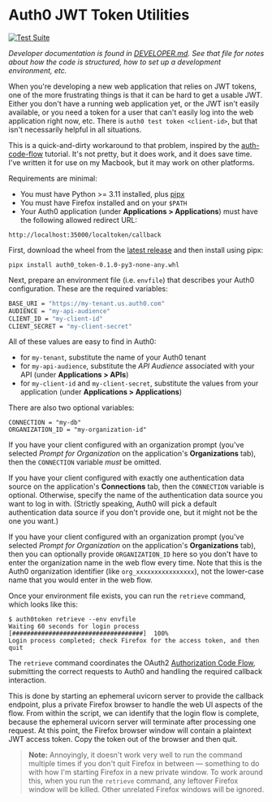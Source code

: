 # Auth0 JWT Token Utilities

[![Test Suite](https://github.com/pronovic/auth0-token/workflows/Test%20Suite/badge.svg)](https://github.com/auth0-token/actions?query=workflow%3A%22Test+Suite%22)

_Developer documentation is found in [DEVELOPER.md](DEVELOPER.md).  See that
file for notes about how the code is structured, how to set up a development
environment, etc._

When you're developing a new web application that relies on JWT tokens, one of
the more frustrating things is that it can be hard to get a usable JWT.  Either
you don't have a running web application yet, or the JWT isn't easily
available, or you need a token for a user that can't easily log into the web
application right now, etc.  There is `auth0 test token <client-id>`, but that
isn't necessarily helpful in all situations.

This is a quick-and-dirty workaround to that problem, inspired by
the [auth-code-flow](https://pypi.org/project/auth-code-flow/0.2.0/) tutorial.
It's not pretty, but it does work, and it does save time.  I've written it
for use on my Macbook, but it may work on other platforms.

Requirements are minimal:

- You must have Python >= 3.11 installed, plus [pipx](https://github.com/pypa/pipx)
- You must have Firefox installed and on your `$PATH`
- Your Auth0 application (under **Applications > Applications**) must have the following allowed redirect URL:

```
http://localhost:35000/localtoken/callback
```

First, download the wheel from the [latest release](https://github.com/pronovic/auth0-token/releases/latest)
and then install using pipx:

```
pipx install auth0_token-0.1.0-py3-none-any.whl
```

Next, prepare an environment file (i.e. `envfile`) that describes your Auth0 configuration.  These are the required variables:

```bash
BASE_URI = "https://my-tenant.us.auth0.com"
AUDIENCE = "my-api-audience"
CLIENT_ID = "my-client-id"
CLIENT_SECRET = "my-client-secret"
```

All of these values are easy to find in Auth0:

- for `my-tenant`, substitute the name of your Auth0 tenant
- for `my-api-audience`, substitute the _API Audience_ associated with your API (under **Applications > APIs**)
- for `my-client-id` and `my-client-secret`, substitute the values from your application (under **Applications > Applications**)

There are also two optional variables:

```
CONNECTION = "my-db"
ORGANIZATION_ID = "my-organization-id"
```

If you have your client configured with an organization prompt (you've selected
_Prompt for Organization_ on the application's **Organizations** tab), then the
`CONNECTION` variable _must_ be omitted.

If you have your client configured with exactly one authentication data source
on the application's **Connections** tab, then the `CONNECTION` variable is
optional.  Otherwise, specify the name of the authentication data source you
want to log in with.  (Strictly speaking, Auth0 will pick a default
authentication data source if you don't provide one, but it might not be the
one you want.)

If you have your client configured with an organization prompt (you've selected
_Prompt for Organization_ on the application's **Organizations** tab), then you
can optionally provide `ORGANIZATION_ID` here so you don't have to enter the
organization name in the web flow every time.  Note that this is the Auth0
organization identifier (like `org_xxxxxxxxxxxxxxxx`), not the lower-case name
that you would enter in the web flow.

Once your environment file exists, you can run the `retrieve` command, which looks
like this:

```
$ auth0token retrieve --env envfile
Waiting 60 seconds for login process  [####################################]  100%          
Login process completed; check Firefox for the access token, and then quit
```

The `retrieve` command coordinates the 
OAuth2 [Authorization Code Flow](https://auth0.com/docs/get-started/authentication-and-authorization-flow), submitting
the correct requests to Auth0 and handling the required callback interaction.

This is done by starting an ephemeral uvicorn server to provide the callback
endpoint, plus a private Firefox browser to handle the web UI aspects of the
flow.  From within the script, we can identify that the login flow is complete,
because the ephemeral uvicorn server will terminate after processing one
request.  At this point, the Firefox browser window will contain a plaintext
JWT access token.  Copy the token out of the browser and then quit.

> **Note:** Annoyingly, it doesn't work very well to run the command multiple
> times if you don't quit Firefox in between &mdash; something to do with how
> I'm starting Firefox in a new private window.  To work around this, when you
> run the `retrieve` command, any leftover Firefox window will be killed.
> Other unrelated Firefox windows will be ignored.
